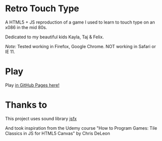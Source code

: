 # Retro Touch Type

A HTML5 + JS reproduction of a game I used to learn to touch type on an x086 in the mid 80s.

Dedicated to my beautiful kids Kayla, Taj & Felix.

_Note:_ Tested working in Firefox, Google Chrome.  NOT working in Safari or IE 11.


# Play

Play [in GitHub Pages here!](http://krutisfood.github.io/retro-touch-type/)

# Thanks to

This project uses sound library [jsfx](https://github.com/loov/jsfx)

And took inspiration from the Udemy course "How to Program Games: Tile Classics in JS for HTML5 Canvas" by Chris DeLeon
